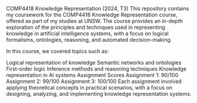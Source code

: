COMP4418 Knowledge Representation (2024, T3)
This repository contains my coursework for the COMP4418 Knowledge Representation course, offered as part of my studies at UNSW. The course provides an in-depth exploration of the principles and techniques used in representing knowledge in artificial intelligence systems, with a focus on logical formalisms, ontologies, reasoning, and automated decision-making.

In this course, we covered topics such as:

Logical representation of knowledge
Semantic networks and ontologies
First-order logic
Inference methods and reasoning techniques
Knowledge representation in AI systems
Assignment Scores
Assignment 1: 90/100
Assignment 2: 99/100
Assignment 3: 100/100
Each assignment involved applying theoretical concepts in practical scenarios, with a focus on designing, analyzing, and implementing knowledge representation systems.
